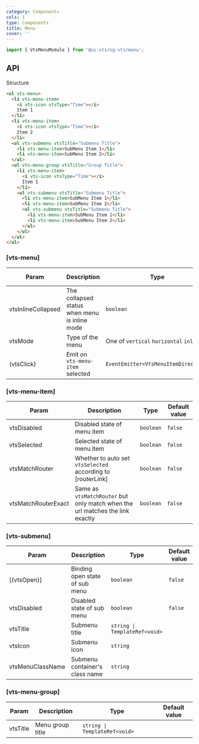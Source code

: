 ```yaml
---
category: Components
cols: 1
type: Components
title: Menu
cover: ''
---
```


```ts
import { VtsMenuModule } from '@ui-vts/ng-vts/menu';
```

## API

Structure

```html
<ul vts-menu>
  <li vts-menu-item>
    <i vts-icon vtsType="Time"></i>
    Item 1
  </li>
  <li vts-menu-item>
    <i vts-icon vtsType="Time"></i>
    Item 2
  </li>
  <ul vts-submenu vtsTitle="Submenu Title">
    <li vts-menu-item>SubMenu Item 1</li>
    <li vts-menu-item>SubMenu Item 2</li>
  </ul>
  <ul vts-menu-group vtsTitle="Group Title">
    <li vts-menu-item>
      <i vts-icon vtsType="Time"></i>
      Item 1
    </li>
    <ul vts-submenu vtsTitle="Submenu Title">
      <li vts-menu-item>SubMenu Item 1</li>
      <li vts-menu-item>SubMenu Item 2</li>
      <ul vts-submenu vtsTitle="Submenu Title">
        <li vts-menu-item>SubMenu Item 1</li>
        <li vts-menu-item>SubMenu Item 2</li>
      </ul>
    </ul>
  </ul>
</ul>
```

### [vts-menu]

| Param | Description | Type | Default value |
| ----- | ----------- | ---- | ------------- |
| vtsInlineCollapsed | The collapsed status when menu is inline mode | `boolean` | `false` |
| vtsMode | Type of the menu | One of `vertical` `horizontal` `inline` | `vertical` |
| (vtsClick) | Emit on `vts-menu-item` selected | `EventEmitter<VtsMenuItemDirective>` | |

### [vts-menu-item]

| Param | Description | Type | Default value |
| ----- | ----------- | ---- | ------------- |
| vtsDisabled | Disabled state of menu item | `boolean` | `false` |
| vtsSelected | Selected state of menu item | `boolean` | `false` |
| vtsMatchRouter | Whether to auto set `vtsSelected` according to [routerLink] | `boolean` | `false` |
| vtsMatchRouterExact | Same as `vtsMatchRouter` but only match when the url matches the link exactly | `boolean` | `false` |

### [vts-submenu]

| Param | Description | Type | Default value |
| ----- | ----------- | ---- | ------------- |
| [(vtsOpen)] | Binding open state of sub menu | `boolean` | `false` |
| vtsDisabled | Disabled state of sub menu | `boolean` | `false` |
| vtsTitle | Submenu title | `string \| TemplateRef<void>` | |
| vtsIcon | Submenu icon | `string` | |
| vtsMenuClassName | Submenu container's class name | `string` | |

### [vts-menu-group]

| Param | Description | Type | Default value |
| ----- | ----------- | ---- | ------------- |
| vtsTitle | Menu group title | `string \| TemplateRef<void>` | |
